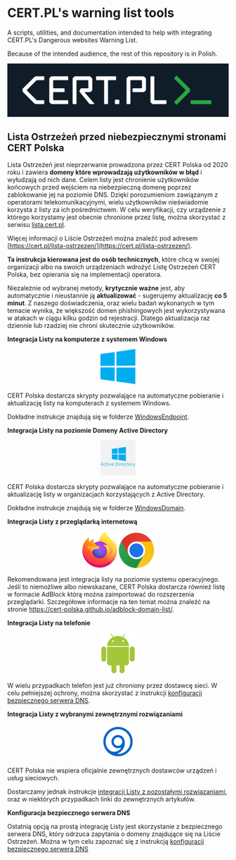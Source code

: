 # CERT.PL's warning list tools

A scripts, utilities, and documentation intended to help with integrating CERT.PL's Dangerous websites Warning List.

Because of the intended audience, the rest of this repository is in Polish.


<div align="center">

  <img src="img/certlogo.png"/>
</div>

## Lista Ostrzeżeń przed niebezpiecznymi stronami CERT Polska

Lista Ostrzeżeń jest nieprzerwanie prowadzona przez CERT Polska od 2020 roku i zawiera **domeny które wprowadzają użytkowników w błąd** i wyłudzają od nich dane. Celem listy jest chronienie użytkowników końcowych przed wejściem na niebezpieczną domenę poprzez zablokowanie jej na poziomie DNS. Dzięki porozumieniom zawiązanym z operatorami telekomunikacyjnymi, wielu użytkowników nieświadomie korzysta z listy za ich pośrednictwem. W celu weryfikacji, czy urządzenie z którego korzystamy jest obecnie chronione przez listę, można skorzystać z serwisu [lista.cert.pl](https://lista.cert.pl).

Więcej informacji o Liście Ostrzeżeń można znaleźć pod adresem [https://cert.pl/lista-ostrzezen/](https://cert.pl/lista-ostrzezen/).

**Ta instrukcja kierowana jest do osób technicznych**, które chcą w swojej organizacji albo na swoich urządzeniach wdrożyć Listę Ostrzeżeń CERT Polska, bez opierania się na implementacji operatora.

Niezależnie od wybranej metody, **krytycznie ważne** jest, aby automatycznie i nieustannie ją **aktualizować** - sugerujemy aktualizację **co 5 minut**. Z naszego doświadczenia, oraz wielu badań wykonanych w tym temacie wynika, że większość domen phishingowych jest wykorzystywana w atakach w ciągu kilku godzin od rejestracji. Dlatego aktualizacja raz dziennie lub rzadziej nie chroni skutecznie użytkowników.

**Integracja Listy na komputerze z systemem Windows**

<div align="center">

  <img src="img/windows.png" width="80px"/>
</div>

CERT Polska dostarcza skrypty pozwalające na automatyczne pobieranie i aktualizację listy na komputerach z systemem Windows.

Dokładne instrukcje znajdują się w folderze [WindowsEndpoint](./WindowsEndpoint/).

**Integracja Listy na poziomie Domeny Active Directory**

<div align="center">

  <img src="img/ad.png" width="80px"/>
</div>

CERT Polska dostarcza skrypty pozwalające na automatyczne pobieranie i aktualizację listy w organizacjach korzystających z Active Directory.

Dokładne instrukcje znajdują się w folderze [WindowsDomain](./WindowsDomain/).

**Integracja Listy z przeglądarką internetową**

<div align="center">

  <img src="img/firefox.png" width="80px"/>
  <img src="img/chrome.png" width="80px"/>
</div>

Rekomendowana jest integracja listy na poziomie systemu operacyjnego. Jeśli to niemożliwe albo niewskazane, CERT Polska dostarcza również listę w formacie AdBlock którą można zaimportować do rozszerzenia przeglądarki. Szczegółowe informacje na ten temat można znaleźć na stronie https://cert-polska.github.io/adblock-domain-list/.

**Integracja Listy na telefonie**

<div align="center">

  <img src="img/android.png" width="80px"/>
</div>

W wielu przypadkach telefon jest już chroniony przez dostawcę sieci. W celu pełniejszej ochrony, można skorzystać z instrukcji [konfiguracji bezpiecznego serwera DNS](./DNS/).

**Integracja Listy z wybranymi zewnętrznymi rozwiązaniami**

<div align="center">

  <img src="img/bind.png" width="80px"/>
</div>

CERT Polska nie wspiera oficjalnie zewnętrznych dostawców urządzeń i usług sieciowych.

Dostarczamy jednak instrukcje [integracji Listy z pozostałymi rozwiązaniami](./ThirdParty/),
oraz w niektórych przypadkach linki do zewnętrznych artykułów.

**Konfiguracja bezpiecznego serwera DNS**

Ostatnią opcją na prostą integrację Listy jest skorzystanie z bezpiecznego serwera DNS, który odrzuca zapytania o domeny znajdujące się na Liście Ostrzeżeń. Można w tym celu zapoznać się z instrukcją [konfiguracji bezpiecznego serwera DNS](./DNS/)
